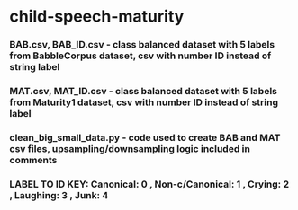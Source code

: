 # child-speech-maturity

### BAB.csv, BAB_ID.csv - class balanced dataset with 5 labels from BabbleCorpus dataset, csv with number ID instead of string label
### MAT.csv, MAT_ID.csv - class balanced dataset with 5 labels from Maturity1 dataset, csv with number ID instead of string label
### clean_big_small_data.py - code used to create BAB and MAT csv files, upsampling/downsampling logic included in comments
### LABEL TO ID KEY: Canonical: 0 , Non-c/Canonical: 1 , Crying: 2 , Laughing: 3 , Junk: 4
